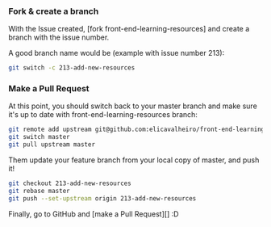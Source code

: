 ### Fork & create a branch

With the Issue created, [fork front-end-learning-resources] and create a branch with the issue number.

A good branch name would be (example with issue number 213):

```sh
git switch -c 213-add-new-resources
```

### Make a Pull Request

At this point, you should switch back to your master branch and make sure it's up to date with front-end-learning-resources branch:

```sh
git remote add upstream git@github.com:elicavalheiro/front-end-learning-resources.git
git switch master
git pull upstream master
```

Them update your feature branch from your local copy of master, and push it!

```sh
git checkout 213-add-new-resources
git rebase master
git push --set-upstream origin 213-add-new-resources
```

Finally, go to GitHub and [make a Pull Request][] :D